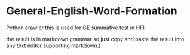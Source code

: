 # General-English-Word-Formation
Python crawler
this is used for GE summative test in HFI

the result is in markdown grammar
so just copy and paste the result into any text editor supporting markdown:)
